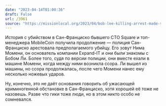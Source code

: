 ```yaml
---
date: "2023-04-14T01:00:36"
draft: False
url: /3961
source: "https://missionlocal.org/2023/04/bob-lee-killing-arrest-made-san-francisco/"
---
```


История с убийством в Сан-Франциско бывшего CTO Square и топ-менеджера MobileCoin получила продолжение — полиция Сан-Франциско арестовала предполагаемого убийцу. Его зовут Нима Момени, он основатель компании Expand-IT и они были знакомы с Бобом Ли. Более того, судя по версии полиции, они вместе ехали в машине Момени, когда между ними возникла ссора. Ли вышел из машины, но ссора продолжалась, после чего Момени нанес ему несколько ножевых ударов.

Ну, конечно, это не даёт основания говорить об ужасающей криминогенной обстановке в Сан-Франциско, хотя хорошей её тоже не назовешь. Разве что гики тоже люди, но в этом никто особо не сомневался.
